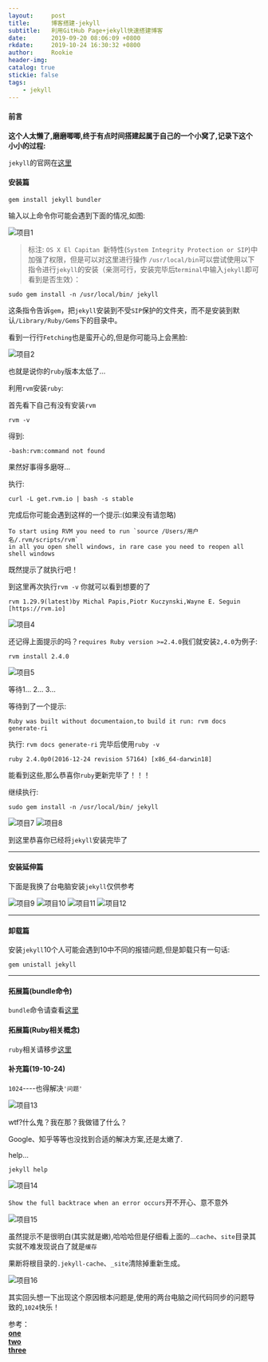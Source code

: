 ```yaml
---
layout:     post
title:      博客搭建-jekyll
subtitle:   利用GitHub Page+jekyll快速搭建博客
date:       2019-09-20 08:06:09 +0800
rkdate:		2019-10-24 16:30:32 +0800
author:     Rookie
header-img: 
catalog: true
stickie: false
tags:
    - jekyll
---
```


#### 前言

**这个人太懒了,磨磨唧唧,终于有点时间搭建起属于自己的一个小窝了,记录下这个小小的过程:**


`jekyll`的官网在[这里](http://jekyllcn.com/)  

#### 安装篇

```
gem install jekyll bundler
```
输入以上命令你可能会遇到下面的情况,如图:

![项目1](/img/20190920/1.jpg)

>标注: `OS X El Capitan `新特性(`System Integrity Protection or SIP`)中加强了权限，但是可以对这里进行操作 `/usr/local/bin`可以尝试使用以下指令进行`jekyll`的安装（亲测可行，安装完毕后t`erminal`中输入`jekyll`即可看到是否生效）：

```
sudo gem install -n /usr/local/bin/ jekyll
```
这条指令告诉`gem`，把`jekyll`安装到不受`SIP`保护的文件夹，而不是安装到默认`/Library/Ruby/Gems`下的目录中。

看到一行行`Fetching`也是蛮开心的,但是你可能马上会黑脸:

![项目2](/img/20190920/2.jpg)

也就是说你的`ruby`版本太低了...

利用`rvm`安装`ruby`:

首先看下自己有没有安装`rvm`

```
rvm -v
```

得到:

```
-bash:rvm:command not found
```

果然好事得多磨呀...

执行:

```
curl -L get.rvm.io | bash -s stable
```

完成后你可能会遇到这样的一个提示:(如果没有请忽略)

```
To start using RVM you need to run `source /Users/用户名/.rvm/scripts/rvm`  
in all you open shell windows, in rare case you need to reopen all shell windows
```

既然提示了就执行吧！

到这里再次执行`rvm -v` 你就可以看到想要的了

```
rvm 1.29.9(latest)by Michal Papis,Piotr Kuczynski,Wayne E. Seguin [https://rvm.io]
```

![项目4](/img/20190920/4.jpg)

还记得上面提示的吗？`requires Ruby version >=2.4.0`我们就安装`2,4.0`为例子:

```
rvm install 2.4.0
```

![项目5](/img/20190920/5.jpg)

等待1... 2... 3...

等待到了一个提示:

```
Ruby was built without documentaion,to build it run: rvm docs generate-ri 
```

执行: `rvm docs generate-ri` 完毕后使用`ruby -v`

```
ruby 2.4.0p0(2016-12-24 revision 57164) [x86_64-darwin18]
```
能看到这些,那么恭喜你`ruby`更新完毕了！！！

继续执行:

```
sudo gem install -n /usr/local/bin/ jekyll
```

![项目7](/img/20190920/7.jpg)
![项目8](/img/20190920/8.jpg)

到这里恭喜你已经将`jekyll`安装完毕了

---
#### 安装延伸篇

下面是我换了台电脑安装`jekyll`仅供参考

![项目9](/img/20190920/9.jpg)
![项目10](/img/20190920/10.jpg)
![项目11](/img/20190920/11.jpg)
![项目12](/img/20190920/12.jpg)

---
#### 卸载篇

安装`jekyll`10个人可能会遇到10中不同的报错问题,但是卸载只有一句话:
```
gem unistall jekyll
```
---

#### 拓展篇(bundle命令)

`bundle`命令请查看[这里](https://blog.csdn.net/huaishu/article/details/38778777)

#### 拓展篇(Ruby相关概念)

`ruby`相关请移步[这里](https://rookie920.github.io/2019/06/05/Ruby%E7%9B%B8%E5%85%B3%E6%A6%82%E5%BF%B5/)

#### 补充篇(19-10-24)

`1024`----也得解决`'问题'`

![项目13](/img/20190920/13.jpg)

wtf?什么鬼？我在那？我做错了什么？

Google、知乎等等也没找到合适的解决方案,还是太嫩了.

help...

```
jekyll help
```

![项目14](/img/20190920/14.jpg)

`Show the full backtrace when an error occurs`开不开心、意不意外

![项目15](/img/20190920/15.jpg)

虽然提示不是很明白(其实就是嫩),哈哈哈但是仔细看上面的...`cache`、`site`目录其实就不难发现说白了就是`缓存`

果断将根目录的`.jekyll-cache`、`_site`清除掉重新生成。

![项目16](/img/20190920/16.jpg)

其实回头想一下出现这个原因根本问题是,使用的两台电脑之间代码同步的问题导致的,`1024`快乐！




参考：  
[**one**](https://www.jianshu.com/p/a97eca5254b8)  
[**two**](https://www.jianshu.com/p/c073e6fc01f5)  
[**three**](https://ruby-china.org/wiki/install_ruby_guide)





















